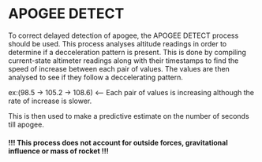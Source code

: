 # APOGEE DETECT

 To correct delayed detection of apogee, the APOGEE DETECT process should be used. This process analyses altitude readings in order to determine if a decceleration pattern is present. This is done by compiling current-state altimeter readings along with their timestamps to find the speed of increase between each pair of values. The values are then analysed to see if they follow a deccelerating pattern. 

 ex:(98.5 -> 105.2 -> 108.6) <-- Each pair of values is increasing although the rate of increase is slower.

This is then used to make a predictive estimate on the number of seconds till apogee.


#### !!! This process does not account for outside forces, gravitational influence or mass of rocket !!!